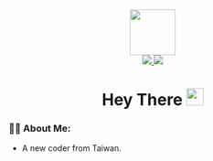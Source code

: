 <div id="header" align="center">
  <img src="https://media.giphy.com/media/k0ijJhqrUP4T2EvmJ1/giphy.gif" width="80vw"/>
  <div id="badge">
    <a href="https://www.hellotaiwan.ml">
      <img src="https://img.shields.io/badge/guild_site-brightgreen?style=for-the-badge/>
    </a>
    <a href="https://www.yaoyaoyao.ml">
      <img src="https://img.shields.io/badge/personal_page-brightgreen?style=for-the-badge&logo=linkedin&logoColor=white"/>
    </a>
  </div>
  <h1>
    Hey There
    <img src="https://media.giphy.com/media/hvRJCLFzcasrR4ia7z/giphy.gif" width="30px"/>
  </h1>
</div>

### :man_technologist: About Me:

- A new coder from Taiwan.
